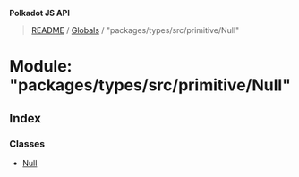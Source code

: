 **Polkadot JS API**

> [README](../README.md) / [Globals](../globals.md) / "packages/types/src/primitive/Null"

# Module: "packages/types/src/primitive/Null"

## Index

### Classes

* [Null](../classes/_packages_types_src_primitive_null_.null.md)
